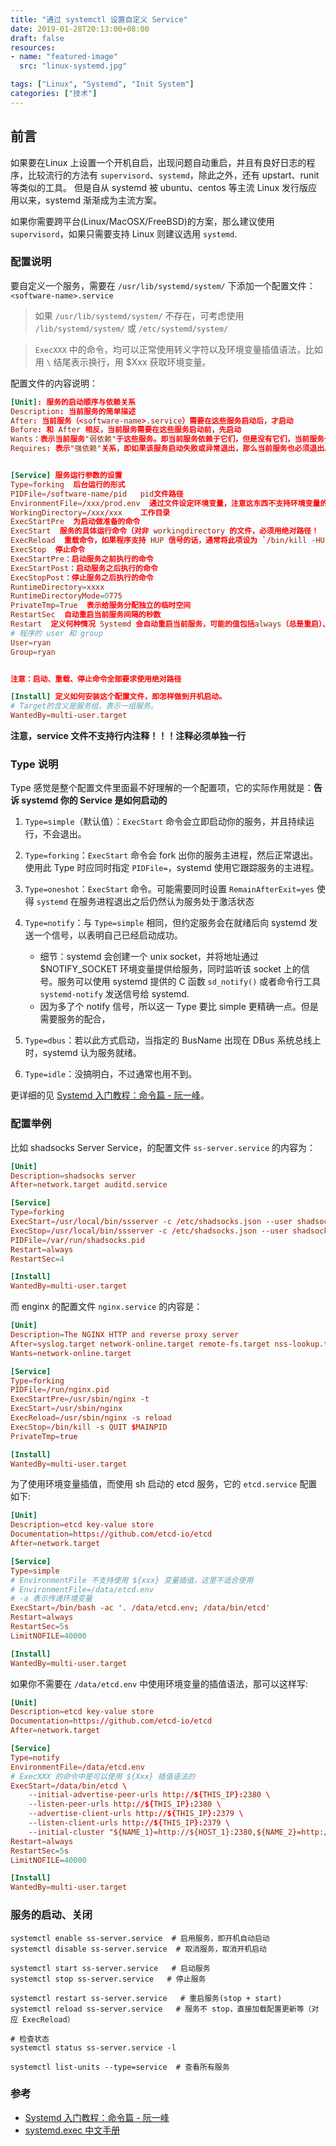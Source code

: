 ```yaml
---
title: "通过 systemctl 设置自定义 Service"
date: 2019-01-28T20:13:00+08:00
draft: false
resources:
- name: "featured-image"
  src: "linux-systemd.jpg"

tags: ["Linux", "Systemd", "Init System"]
categories: ["技术"]
---
```


## 前言

如果要在Linux 上设置一个开机自启，出现问题自动重启，并且有良好日志的程序，比较流行的方法有 `supervisord`、`systemd`，除此之外，还有 upstart、runit 等类似的工具。
但是自从 systemd 被 ubuntu、centos 等主流 Linux 发行版应用以来，systemd 渐渐成为主流方案。

如果你需要跨平台(Linux/MacOSX/FreeBSD)的方案，那么建议使用 `supervisord`，如果只需要支持 Linux 则建议选用 `systemd`.

### 配置说明

要自定义一个服务，需要在 `/usr/lib/systemd/system/` 下添加一个配置文件：`<software-name>.service`

> 如果 `/usr/lib/systemd/system/` 不存在，可考虑使用 `/lib/systemd/system/` 或 `/etc/systemd/system/`

> `ExecXXX` 中的命令，均可以正常使用转义字符以及环境变量插值语法，比如用 `\` 结尾表示换行，用 $Xxx 获取环境变量。

配置文件的内容说明：
```toml
[Unit]: 服务的启动顺序与依赖关系
Description: 当前服务的简单描述
After: 当前服务（<software-name>.service）需要在这些服务启动后，才启动
Before: 和 After 相反，当前服务需要在这些服务启动前，先启动
Wants：表示当前服务"弱依赖"于这些服务。即当前服务依赖于它们，但是没有它们，当前服务也能正常运行。
Requires: 表示"强依赖"关系，即如果该服务启动失败或异常退出，那么当前服务也必须退出。


[Service] 服务运行参数的设置
Type=forking  后台运行的形式
PIDFile=/software-name/pid   pid文件路径
EnvironmentFile=/xxx/prod.env  通过文件设定环境变量，注意这东西不支持环境变量的插值语法 ${xxx}
WorkingDirectory=/xxx/xxx    工作目录
ExecStartPre  为启动做准备的命令
ExecStart  服务的具体运行命令（对非 workingdirectory 的文件，必须用绝对路径！
ExecReload  重载命令，如果程序支持 HUP 信号的话，通常将此项设为 `/bin/kill -HUP $MAINPID`
ExecStop  停止命令
ExecStartPre：启动服务之前执行的命令
ExecStartPost：启动服务之后执行的命令
ExecStopPost：停止服务之后执行的命令
RuntimeDirectory=xxxx
RuntimeDirectoryMode=0775
PrivateTmp=True  表示给服务分配独立的临时空间
RestartSec  自动重启当前服务间隔的秒数
Restart  定义何种情况 Systemd 会自动重启当前服务，可能的值包括always（总是重启）、on-success、on-failure 等
# 程序的 user 和 group
User=ryan
Group=ryan


注意：启动、重载、停止命令全部要求使用绝对路径

[Install] 定义如何安装这个配置文件，即怎样做到开机启动。
# Target的含义是服务组，表示一组服务。
WantedBy=multi-user.target
```

**注意，service 文件不支持行内注释！！！注释必须单独一行**

### Type 说明

Type 感觉是整个配置文件里面最不好理解的一个配置项，它的实际作用就是：**告诉 systemd 你的 Service 是如何启动的**

1. `Type=simple`（默认值）：`ExecStart` 命令会立即启动你的服务，并且持续运行，不会退出。

2. `Type=forking`：`ExecStart` 命令会 fork 出你的服务主进程，然后正常退出。使用此 Type 时应同时指定 `PIDFile=`，systemd 使用它跟踪服务的主进程。

3. `Type=oneshot`：`ExecStart` 命令。可能需要同时设置 `RemainAfterExit=yes` 使得 `systemd` 在服务进程退出之后仍然认为服务处于激活状态

4. `Type=notify`：与 `Type=simple` 相同，但约定服务会在就绪后向 systemd 发送一个信号，以表明自己已经启动成功。
   - 细节：systemd 会创建一个 unix socket，并将地址通过 $NOTIFY_SOCKET 环境变量提供给服务，同时监听该 socket 上的信号。服务可以使用 systemd 提供的 C 函数 `sd_notify()` 或者命令行工具 `systemd-notify` 发送信号给 systemd.
   - 因为多了个 notify 信号，所以这一 Type 要比 simple 更精确一点。但是需要服务的配合，

5. `Type=dbus`：若以此方式启动，当指定的 BusName 出现在 DBus 系统总线上时，systemd 认为服务就绪。

6. `Type=idle`：没搞明白，不过通常也用不到。

更详细的见 [Systemd 入门教程：命令篇 - 阮一峰](http://www.ruanyifeng.com/blog/2016/03/systemd-tutorial-commands.html)。

### 配置举例

比如 shadsocks Server Service，的配置文件 `ss-server.service` 的内容为：
```toml
[Unit]
Description=shadsocks server
After=network.target auditd.service

[Service]
Type=forking
ExecStart=/usr/local/bin/ssserver -c /etc/shadsocks.json --user shadsocks --pid-file /var/run/shadsocks.pid -d start
ExecStop=/usr/local/bin/ssserver -c /etc/shadsocks.json --user shadsocks --pid-file /var/run/shadsocks.pid -d stop
PIDFile=/var/run/shadsocks.pid
Restart=always
RestartSec=4

[Install]
WantedBy=multi-user.target
```

而 enginx 的配置文件 `nginx.service` 的内容是：

```toml
[Unit]
Description=The NGINX HTTP and reverse proxy server
After=syslog.target network-online.target remote-fs.target nss-lookup.target
Wants=network-online.target

[Service]
Type=forking
PIDFile=/run/nginx.pid
ExecStartPre=/usr/sbin/nginx -t
ExecStart=/usr/sbin/nginx
ExecReload=/usr/sbin/nginx -s reload
ExecStop=/bin/kill -s QUIT $MAINPID
PrivateTmp=true

[Install]
WantedBy=multi-user.target
```

为了使用环境变量插值，而使用 sh 启动的 etcd 服务，它的 `etcd.service` 配置如下:

```toml
[Unit]
Description=etcd key-value store
Documentation=https://github.com/etcd-io/etcd
After=network.target

[Service]
Type=simple
# EnvironmentFile 不支持使用 ${xxx} 变量插值，这里不适合使用
# EnvironmentFile=/data/etcd.env
# -a 表示传递环境变量
ExecStart=/bin/bash -ac '. /data/etcd.env; /data/bin/etcd'
Restart=always
RestartSec=5s
LimitNOFILE=40000

[Install]
WantedBy=multi-user.target
```

如果你不需要在 `/data/etcd.env` 中使用环境变量的插值语法，那可以这样写:

```toml
[Unit]
Description=etcd key-value store
Documentation=https://github.com/etcd-io/etcd
After=network.target

[Service]
Type=notify
EnvironmentFile=/data/etcd.env
# ExecXXX 的命令中是可以使用 ${Xxx} 插值语法的
ExecStart=/data/bin/etcd \
    --initial-advertise-peer-urls http://${THIS_IP}:2380 \
    --listen-peer-urls http://${THIS_IP}:2380 \
    --advertise-client-urls http://${THIS_IP}:2379 \
    --listen-client-urls http://${THIS_IP}:2379 \
    --initial-cluster "${NAME_1}=http://${HOST_1}:2380,${NAME_2}=http://${HOST_2}:2380,${NAME_3}=http://${HOST_3}:2380"
Restart=always
RestartSec=5s
LimitNOFILE=40000

[Install]
WantedBy=multi-user.target
```

### 服务的启动、关闭

```
systemctl enable ss-server.service  # 启用服务，即开机自动启动
systemctl disable ss-server.service  # 取消服务，取消开机启动

systemctl start ss-server.service   # 启动服务
systemctl stop ss-server.service   # 停止服务

systemctl restart ss-server.service   # 重启服务(stop + start)
systemctl reload ss-server.service   # 服务不 stop，直接加载配置更新等（对应 ExecReload）

# 检查状态
systemctl status ss-server.service -l

systemctl list-units --type=service  # 查看所有服务
```

### 参考

- [Systemd 入门教程：命令篇 - 阮一峰](http://www.ruanyifeng.com/blog/2016/03/systemd-tutorial-commands.html)
- [systemd.exec 中文手册](http://www.jinbuguo.com/systemd/systemd.exec.html)
